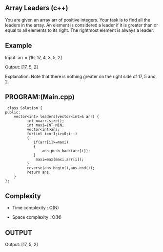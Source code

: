 ## Array Leaders (c++)

You are given an array arr of positive integers. Your task is to find all the leaders in the array. An element is considered a leader if it is greater than or equal to all elements to its right. The rightmost element is always a leader.
## Example
Input: arr = [16, 17, 4, 3, 5, 2]

Output: [17, 5, 2]

Explanation: Note that there is nothing greater on the right side of 17, 5 and, 2.

## PROGRAM:(Main.cpp)
```
 class Solution {
public:
    vector<int> leaders(vector<int>& arr) {
          int n=arr.size();
          int maxi=INT_MIN;
          vector<int>ans;
          for(int i=n-1;i>=0;i--)
          {
             if(arr[i]>=maxi)
             {
                 ans.push_back(arr[i]);
             }
              maxi=max(maxi,arr[i]);
          }
          reverse(ans.begin(),ans.end());
          return ans;
    }
};
```
## Complexity
- Time complexity : O(N)

- Space complexity : O(N)

## OUTPUT
Output: [17, 5, 2]
